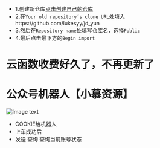 * 1.创建新仓库[点击创建自己的仓库](https://github.com/new/import)
* 2.在`Your old repository’s clone URL`处填入https://github.com/lukesyy/jd_yun
* 3.然后在`Repository name`处填写仓库名，选择`Public`
* 4.最后点击最下方的`Begin import`
# 云函数收费好久了，不再更新了
# 公众号机器人【小慕资源】
![Image text](https://raw.githubusercontent.com/lukesyy/jd_yun/111/plus.png)
* COOKIE给机器人
* 上车成功后
* 发送 查询 查询当前账号状态

